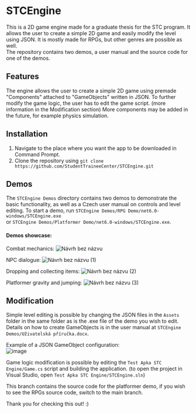 # STCEngine
This is a 2D game engine made for a graduate thesis for the STC program. It allows the user to create a simple 2D game and easily modify the level using JSON. It is mostly made for RPGs, but other genres are possible as well.  
The repository contains two demos, a user manual and the source code for one of the demos.
## Features
The engine allows the user to create a simple 2D game using premade "Components" attached to "GameObjects" written in JSON. To further modify the game logic, the user has to edit the game script. (more information in the Modification section)
More components may be added in the future, for example physics simulation.
## Installation
1. Navigate to the place where you want the app to be downloaded in Command Prompt.
2. Clone the repository using `git clone https://github.com/StudentTraineeCenter/STCEngine.git`

## Demos
The `STCEngine Demos` directory contains two demos to demonstrate the basic functionality, as well as a Czech user manual on controls and level editing.
To start a demo, run `STCEngine Demos/RPG Demo/net6.0-windows/STCEngine.exe`  
or `STCEngine Demos/Platformer Demo/net6.0-windows/STCEngine.exe`.
#### Demos showcase:
Combat mechanics: 
![Návrh bez názvu](https://github.com/StudentTraineeCenter/STCEngine/assets/146582539/b72f9621-d09f-4d60-92e2-396d92df3754)
  
NPC dialogue:
![Návrh bez názvu (1)](https://github.com/StudentTraineeCenter/STCEngine/assets/146582539/4375507a-888b-443f-ac52-025ca5dbeda3)
  
Dropping and collecting items:
![Návrh bez názvu (2)](https://github.com/StudentTraineeCenter/STCEngine/assets/146582539/081d81aa-942f-4328-bec2-61786a95e3c9)
  
Platformer gravity and jumping:
![Návrh bez názvu (3)](https://github.com/StudentTraineeCenter/STCEngine/assets/146582539/8e00998f-8737-43da-8b5a-52fd0fdc9b15)


## Modification
Simple level editing is possible by changing the JSON files in the `Assets` folder in the same folder as is the .exe file of the demo you wish to edit. Details on how to create GameObjects is in the user manual at `STCEngine Demos/Uživatelská příručka.docx`.  
  
Example of a JSON GameObject configuration:  
![image](https://github.com/StudentTraineeCenter/STCEngine/assets/146582539/5188959a-f96a-48e9-aa0c-386f364a3e90)

Game logic modification is possible by editing the `Test Apka STC Engine/Game.cs` script and building the application. (to open the project in Visual Studio, open `Test Apka STC Engine/STCEngine.sln`) 

This branch contains the source code for the platformer demo, if you wish to see the RPGs source code, switch to the main branch.

Thank you for checking this out! :)

